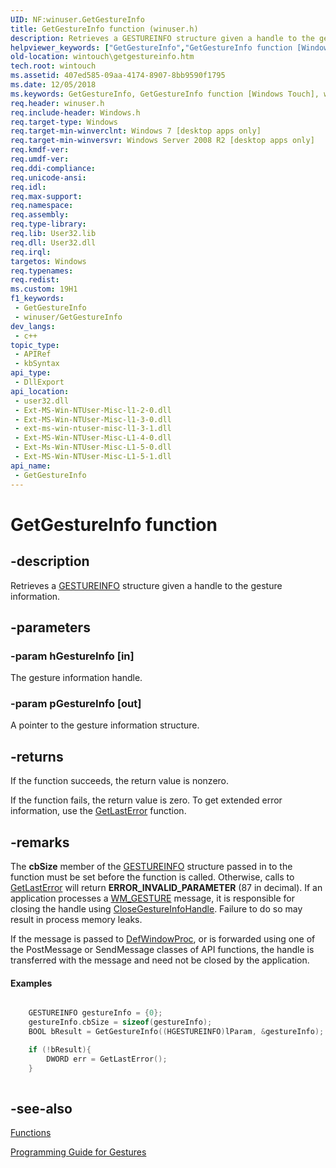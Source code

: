 ```yaml
---
UID: NF:winuser.GetGestureInfo
title: GetGestureInfo function (winuser.h)
description: Retrieves a GESTUREINFO structure given a handle to the gesture information.
helpviewer_keywords: ["GetGestureInfo","GetGestureInfo function [Windows Touch]","wintouch.getgestureinfo","winuser/GetGestureInfo"]
old-location: wintouch\getgestureinfo.htm
tech.root: wintouch
ms.assetid: 407ed585-09aa-4174-8907-8bb9590f1795
ms.date: 12/05/2018
ms.keywords: GetGestureInfo, GetGestureInfo function [Windows Touch], wintouch.getgestureinfo, winuser/GetGestureInfo
req.header: winuser.h
req.include-header: Windows.h
req.target-type: Windows
req.target-min-winverclnt: Windows 7 [desktop apps only]
req.target-min-winversvr: Windows Server 2008 R2 [desktop apps only]
req.kmdf-ver: 
req.umdf-ver: 
req.ddi-compliance: 
req.unicode-ansi: 
req.idl: 
req.max-support: 
req.namespace: 
req.assembly: 
req.type-library: 
req.lib: User32.lib
req.dll: User32.dll
req.irql: 
targetos: Windows
req.typenames: 
req.redist: 
ms.custom: 19H1
f1_keywords:
 - GetGestureInfo
 - winuser/GetGestureInfo
dev_langs:
 - c++
topic_type:
 - APIRef
 - kbSyntax
api_type:
 - DllExport
api_location:
 - user32.dll
 - Ext-MS-Win-NTUser-Misc-l1-2-0.dll
 - Ext-MS-Win-NTUser-Misc-l1-3-0.dll
 - ext-ms-win-ntuser-misc-l1-3-1.dll
 - Ext-MS-Win-NTUser-Misc-L1-4-0.dll
 - Ext-Ms-Win-NTUser-Misc-L1-5-0.dll
 - Ext-MS-Win-NTUser-Misc-L1-5-1.dll
api_name:
 - GetGestureInfo
---
```


# GetGestureInfo function


## -description

Retrieves a <a href="https://docs.microsoft.com/windows/desktop/api/winuser/ns-winuser-gestureinfo">GESTUREINFO</a>  structure given a handle to 
  the gesture information.

## -parameters

### -param hGestureInfo [in]

The gesture information handle.

### -param pGestureInfo [out]

A pointer to the gesture information structure.

## -returns

If the function succeeds, the return value is nonzero.
     



If the function fails, the return value is zero. To get extended error information, use the <a href="https://docs.microsoft.com/windows/desktop/api/errhandlingapi/nf-errhandlingapi-getlasterror">GetLastError</a> function.

## -remarks

The <b>cbSize</b> member of the <a href="https://docs.microsoft.com/windows/desktop/api/winuser/ns-winuser-gestureinfo">GESTUREINFO</a> structure passed in to the function must be set
    before the function is called.  Otherwise, calls to <a href="https://docs.microsoft.com/windows/desktop/api/errhandlingapi/nf-errhandlingapi-getlasterror">GetLastError</a> will return <b>ERROR_INVALID_PARAMETER</b> (87 in decimal).
   If an application processes a <a href="https://docs.microsoft.com/windows/desktop/wintouch/wm-gesture">WM_GESTURE</a> message, it is responsible for
   closing the handle using <a href="https://docs.microsoft.com/windows/desktop/api/winuser/nf-winuser-closegestureinfohandle">CloseGestureInfoHandle</a>. Failure to do so may result in
   process memory leaks.
  

If the message is passed to <a href="https://msdn.microsoft.com/library/ms633572.aspx">DefWindowProc</a>, or is forwarded using
   one of the PostMessage or SendMessage classes of API functions, the handle
   is transferred with the message and need not be closed by the application.
  


#### Examples


```cpp

    GESTUREINFO gestureInfo = {0};
    gestureInfo.cbSize = sizeof(gestureInfo);
    BOOL bResult = GetGestureInfo((HGESTUREINFO)lParam, &gestureInfo);

    if (!bResult){                
        DWORD err = GetLastError();                                       
    }
    
```

## -see-also

<a href="https://docs.microsoft.com/windows/desktop/wintouch/mtgfunctions">Functions</a>



<a href="https://docs.microsoft.com/windows/desktop/wintouch/guide-multi-touch-gestures">Programming Guide for Gestures</a>

